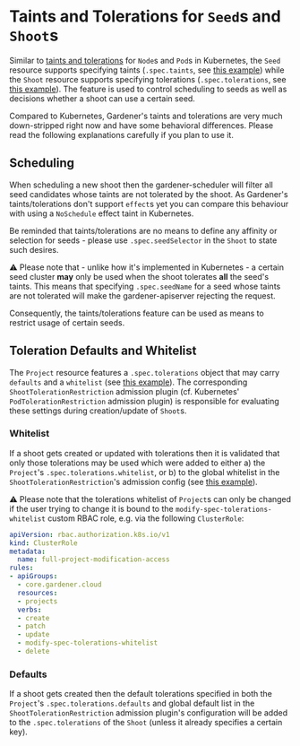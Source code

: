 # Taints and Tolerations for `Seed`s and `Shoot`s

Similar to [taints and tolerations](https://kubernetes.io/docs/concepts/scheduling-eviction/taint-and-toleration/) for `Node`s and `Pod`s in Kubernetes, the `Seed` resource supports specifying taints (`.spec.taints`, see [this example](https://github.com/gardener/gardener/blob/master/example/50-seed.yaml#L48-L55)) while the `Shoot` resource supports specifying tolerations (`.spec.tolerations`, see [this example](https://github.com/gardener/gardener/blob/master/example/90-shoot.yaml#L268-L269)).
The feature is used to control scheduling to seeds as well as decisions whether a shoot can use a certain seed.

Compared to Kubernetes, Gardener's taints and tolerations are very much down-stripped right now and have some behavioral differences.
Please read the following explanations carefully if you plan to use it.

## Scheduling

When scheduling a new shoot then the gardener-scheduler will filter all seed candidates whose taints are not tolerated by the shoot.
As Gardener's taints/tolerations don't support `effect`s yet you can compare this behaviour with using a `NoSchedule` effect taint in Kubernetes.
   
Be reminded that taints/tolerations are no means to define any affinity or selection for seeds - please use `.spec.seedSelector` in the `Shoot` to state such desires.

⚠️ Please note that - unlike how it's implemented in Kubernetes - a certain seed cluster **may** only be used when the shoot tolerates **all** the seed's taints.
This means that specifying `.spec.seedName` for a seed whose taints are not tolerated will make the gardener-apiserver rejecting the request.

Consequently, the taints/tolerations feature can be used as means to restrict usage of certain seeds.

## Toleration Defaults and Whitelist

The `Project` resource features a `.spec.tolerations` object that may carry `defaults` and a `whitelist` (see [this example](https://github.com/gardener/gardener/blob/master/example/05-project-dev.yaml#L33-L37)).
The corresponding `ShootTolerationRestriction` admission plugin (cf. Kubernetes' `PodTolerationRestriction` admission plugin) is responsible for evaluating these settings during creation/update of `Shoot`s.

### Whitelist

If a shoot gets created or updated with tolerations then it is validated that only those tolerations may be used which were added to either a) the `Project`'s `.spec.tolerations.whitelist`, or b) to the global whitelist in the `ShootTolerationRestriction`'s admission config (see [this example](https://github.com/gardener/gardener/blob/master/example/20-admissionconfig.yaml#L7-L14)).

⚠️ Please note that the tolerations whitelist of `Project`s can only be changed if the user trying to change it is bound to the `modify-spec-tolerations-whitelist` custom RBAC role, e.g. via the following `ClusterRole`:

```yaml
apiVersion: rbac.authorization.k8s.io/v1
kind: ClusterRole
metadata:
  name: full-project-modification-access
rules:
- apiGroups:
  - core.gardener.cloud
  resources:
  - projects
  verbs:
  - create
  - patch
  - update
  - modify-spec-tolerations-whitelist
  - delete
```  

### Defaults

If a shoot gets created then the default tolerations specified in both the `Project`'s `.spec.tolerations.defaults` and global default list in the `ShootTolerationRestriction` admission plugin's configuration will be added to the `.spec.tolerations` of the `Shoot` (unless it already specifies a certain key).
